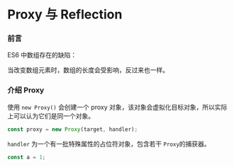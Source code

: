 # Proxy 与 Reflection

### 前言

ES6 中数组存在的缺陷：

当改变数组元素时，数组的长度会受影响，反过来也一样。



### 介绍 Proxy

使用 `new Proxy()` 会创建一个 proxy 对象，该对象会虚拟化目标对象，所以实际上可以认为它们是同一个对象。

```javascript
const proxy = new Proxy(target, handler);
```

`handler` 为一个有一批特殊属性的占位符对象，包含若干 `Proxy`的捕获器。

 



````javascript
const a = 1;
````

